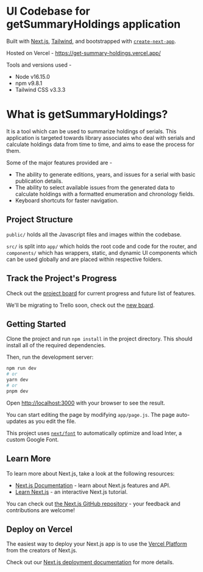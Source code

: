 # UI Codebase for getSummaryHoldings application
Built with [Next.js](https://nextjs.org/), [Tailwind](https://tailwindcss.com/), and bootstrapped with [`create-next-app`](https://github.com/vercel/next.js/tree/canary/packages/create-next-app).

Hosted on Vercel - https://get-summary-holdings.vercel.app/

Tools and versions used -

- Node v16.15.0
- npm v9.8.1
- Tailwind CSS v3.3.3

# What is getSummaryHoldings?
It is a tool which can be used to summarize holdings of serials. This application is targeted towards library associates who deal with serials and calculate holdings data from time to time, and aims to ease the process for them. 

Some of the major features provided are -

- The ability to generate editions, years, and issues for a serial with basic publication details.
- The ability to select available issues from the generated data to calculate holdings with a formatted enumeration and chronology fields.
- Keyboard shortcuts for faster navigation.

## Project Structure
`public/` holds all the Javascript files and images within the codebase.

`src/` is split into `app/` which holds the root code and code for the router, and `components/` which has wrappers, static, and dynamic UI components which can be used globally and are placed within respective folders.

## Track the Project's Progress
Check out the [project board](https://github.com/users/Shira98/projects/4/views/1) for current progress and future list of features. 

We'll be migrating to Trello soon, check out the [new board](https://trello.com/b/3CmgViGr/agile-scrum).


## Getting Started

Clone the project and run `npm install` in the project directory. This should install all of the required dependencies.

Then, run the development server:

```bash
npm run dev
# or
yarn dev
# or
pnpm dev
```

Open [http://localhost:3000](http://localhost:3000) with your browser to see the result.

You can start editing the page by modifying `app/page.js`. The page auto-updates as you edit the file.

This project uses [`next/font`](https://nextjs.org/docs/basic-features/font-optimization) to automatically optimize and load Inter, a custom Google Font.

## Learn More

To learn more about Next.js, take a look at the following resources:

- [Next.js Documentation](https://nextjs.org/docs) - learn about Next.js features and API.
- [Learn Next.js](https://nextjs.org/learn) - an interactive Next.js tutorial.

You can check out [the Next.js GitHub repository](https://github.com/vercel/next.js/) - your feedback and contributions are welcome!

## Deploy on Vercel

The easiest way to deploy your Next.js app is to use the [Vercel Platform](https://vercel.com/new?utm_medium=default-template&filter=next.js&utm_source=create-next-app&utm_campaign=create-next-app-readme) from the creators of Next.js.

Check out our [Next.js deployment documentation](https://nextjs.org/docs/deployment) for more details.

